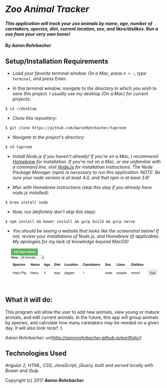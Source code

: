 # _Zoo Animal Tracker_

#### _This application will track your zoo animals by name, age, number of caretakers, species, diet, current location, sex, and likes/dislikes. Run a zoo from your very own home!_

#### By _**Aaron Rohrbacher**_

## Setup/Installation Requirements

* _Load your favorite terminal window. On a Mac, press `⌘ + ⇧`, type `terminal`, and press Enter._

* _In this terminal window, navigate to the directory in which you wish to save this project. I usually use my desktop (On a Mac) for current projects:_
```
$ cd ~/desktop
```

* _Clone this repository:_
```
$ git clone https://github.com/AaronRohrbacher/taproom
```

* _Navigate to the project's directory:_
```
$ cd taproom
```

* _Install Node.js if you haven't already! If you're on a Mac, I recommend [Homebrew](https://brew.sh/) for installation. If you're not on a Mac, or are unfamiliar with a command line, visit [NodeJs](https://nodejs.org) for installation instructions. The Node Package Manager (npm) is necessary to run this application. NOTE: Be sure your node version is at least 4.0, and that npm is at least 3.6!_

* _Mac with Homebrew instructions (skip this step if you already have node.js installed):_
```
$ brew install node
```

* _Now, run (definitely don't skip this step):_
```
$ npm install && bower install && gulp build && gulp serve
```

* _You should be seeing a website that looks like the screenshot below! If not, review your installations of Node.js, and Homebrew (if applicable). My apologies for my lack of knowledge beyond MacOS!_

![alt text](resources/img/screen.png)

## What it will do:

This program will allow the user to add new animals, view young or mature animals, and edit current animals. In the future, this app will group animals by species, and calculate how many caretakers may be needed on a given day. It will also look nicer! :)

_Aaron Rohrbacher: url(http://aaronrohrbacher.github.io/portfolio/)_

## Technologies Used
_Angular 2, HTML, CSS, JavaScript, jQuery, built and served locally with Bower and Gulp._

Copyright (c) 2017 **_Aaron Rohrbacher_**
